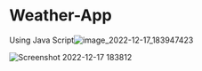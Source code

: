 # Weather-App
Using Java Script![image_2022-12-17_183947423](https://user-images.githubusercontent.com/113625639/208243463-ead55e98-1b39-406d-a818-82ce7cacbce2.png)

![Screenshot 2022-12-17 183812](https://user-images.githubusercontent.com/113625639/208243447-e1c94f57-0fd2-4d4f-aaa3-d199826cfe10.png)
